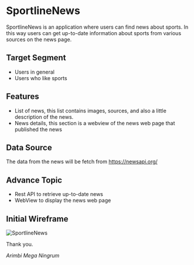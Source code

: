 # SportlineNews

SportlineNews is an application where users can find news about sports. In this way users can get up-to-date information about sports from various sources on the news page.

## Target Segment
- Users in general
- Users who like sports

## Features
- List of news, this list contains images, sources, and also a little description of the news.
- News details, this section is a webview of the news web page that published the news

## Data Source
The data from the news will be fetch from https://newsapi.org/

## Advance Topic
- Rest API to retrieve up-to-date news
- WebView to display the news web page

## Initial Wireframe
![SportlineNews](https://github.com/mekas/mb1313600022/blob/master/1313617003/SpotlineNews.png)

Thank you.

*Arimbi Mega Ningrum*
